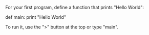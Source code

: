 For your first program, define a function that prints "Hello World":

   def main: print "Hello World"

To run it, use the ">" button at the top or type "main".

